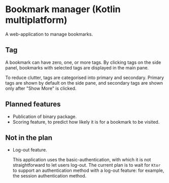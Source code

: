 # Bookmark manager (Kotlin multiplatform)

A web-application to manage bookmarks.

## Tag

A bookmark can have zero, one, or more tags. By clicking tags on the side panel,
bookmarks with selected tags are displayed in the main pane.

To reduce clutter, tags are categorised into primary and secondary. Primary tags
are shown by default on the side pane, and secondary tags are shown only after
"Show More" is clicked.

## Planned features

- Publication of binary package.
- Scoring feature, to predict how likely it is for a bookmark to be visited.

## Not in the plan

- Log-out feature.

  This application uses the basic-authentication, with which it is not
  straightforward to let users log-out. The current plan is to wait for `Ktor`
  to support an authentication method with a log-out feature: for example, the
  session authentication method.
